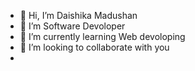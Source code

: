 - 👋 Hi, I’m Daishika Madushan
- 👀 I’m Software Devoloper
- 🌱 I’m currently learning Web devoloping
- 💞️ I’m looking to collaborate with you
- 

<!---
DaishikaMadushan/DaishikaMadushan is a ✨ special ✨ repository because its `README.md` (this file) appears on your GitHub profile.
You can click the Preview link to take a look at your changes.
--->
